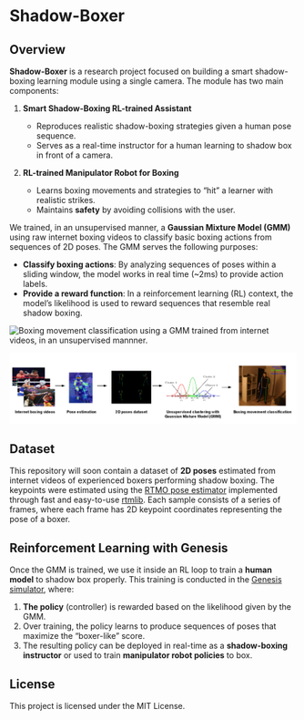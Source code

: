 # Shadow-Boxer

## Overview

**Shadow-Boxer** is a research project focused on building a smart shadow-boxing learning module using a single camera. The module has two main components:

1. **Smart Shadow-Boxing RL-trained Assistant**  
   - Reproduces realistic shadow-boxing strategies given a human pose sequence.  
   - Serves as a real-time instructor for a human learning to shadow box in front of a camera.

2. **RL-trained Manipulator Robot for Boxing**  
   - Learns boxing movements and strategies to “hit” a learner with realistic strikes.  
   - Maintains **safety** by avoiding collisions with the user.

We trained, in an unsupervised manner, a **Gaussian Mixture Model (GMM)** using raw internet boxing videos to classify basic boxing actions from sequences of 2D poses. The GMM serves the following purposes:

- **Classify boxing actions**: By analyzing sequences of poses within a sliding window, the model works in real time (~2ms) to provide action labels.  
- **Provide a reward function**: In a reinforcement learning (RL) context, the model’s likelihood is used to reward sequences that resemble real shadow boxing.

![Boxing movement classification using a GMM trained from internet videos, in an unsupervised mannner.](media/classification.gif)

![Overview of the classifier pipeline.](media/pipe.png)

## Dataset

This repository will soon contain a dataset of **2D poses** estimated from internet videos of experienced boxers performing shadow boxing. The keypoints were estimated using the [RTMO pose estimator](https://github.com/open-mmlab/mmpose/tree/main/projects/rtmo) implemented through fast and easy-to-use [rtmlib](https://github.com/Tau-J/rtmlib). Each sample consists of a series of frames, where each frame has 2D keypoint coordinates representing the pose of a boxer.

## Reinforcement Learning with Genesis

Once the GMM is trained, we use it inside an RL loop to train a **human model** to shadow box properly. This training is conducted in the [Genesis simulator](https://github.com/Genesis-Embodied-AI/Genesis), where:

1. **The policy** (controller) is rewarded based on the likelihood given by the GMM.
2. Over training, the policy learns to produce sequences of poses that maximize the “boxer-like” score.
3. The resulting policy can be deployed in real-time as a **shadow-boxing instructor** or used to train **manipulator robot policies** to box.

## License

This project is licensed under the MIT License.

